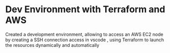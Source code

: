 # Dev Environment with Terraform and AWS
Created a development environment, allowing to access an AWS EC2 node by creating a SSH connection access in vscode , using Terraform to launch the resources dynamically and automatically  
